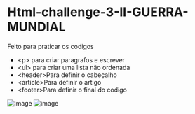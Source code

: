 # Html-challenge-3-II-GUERRA-MUNDIAL
Feito para praticar os codigos
<ul>
<li>&lt;p> para criar paragrafos e escrever</li>
<li>&lt;ul> para criar uma lista não ordenada</li>
<li>&lt;header>Para definir o cabeçalho</li>
<li>&lt;article>Para definir o artigo</li>
<li>&lt;footer>Para definir o final do codigo</li>
</ul>

![image](https://github.com/user-attachments/assets/71f80620-27a6-43e4-870d-931ad0b9fa7b)
![image](https://github.com/user-attachments/assets/f9b13950-71e9-41fd-a404-97b045286d45)
